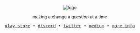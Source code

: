 <div align='center'>
  <img src="https://github.com/curioustale-app/android/assets/35269424/4ee1d2b4-5b7d-45f9-9dc2-89d6a9fde445" alt="logo" />
  <br />
  <p>making a change a question at a time</p>
  <samp>
    <a href="https://play.google.com/store/apps/details?id=app.curioustale.curioustale" title="play store">play store</a>
    &#x2022;
    <a href="https://discord.gg/xb5ecHMDkN" title="discord">discord</a>
    &#x2022;
    <a href="https://twitter.com/curioustale_app" title="twitter">twitter</a>
    &#x2022;
    <a href="https://medium.com/@curioustale.app" title="medium">medium</a>
    &#x2022;
    <a href="https://github.com/curioustale-app/.github" title="info">more info</a>
  </samp>
</div>
